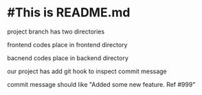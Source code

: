 #This is README.md
===================
project branch has two directories

frontend codes place in frontend directory

bacnend codes place in backend directory

our project has add git hook to inspect commit message

commit message should like "Added some new feature. Ref #999"
